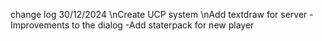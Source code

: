 change log 30/12/2024
\nCreate UCP system
\nAdd textdraw for server
-Improvements to the dialog
-Add staterpack for new player
